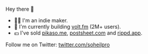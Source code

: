 Hey there 👋

- 👨‍💻 I'm an indie maker.
- 🚀 I'm currently building [volt.fm](https://volt.fm) (2M+ users).
- 💵 I've sold [pikaso.me](https://pikaso.me), [postsheet.com](https://postsheet.com) and [rippd.app](https://rippd.app).

Follow me on Twitter: [twitter.com/soheilpro](https://twitter.com/soheilpro)
